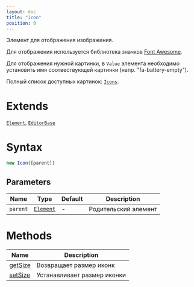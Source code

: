 ```yaml
---
layout: doc
title: "Icon"
position: 0
---
```


Элемент для отображения изображения. 

Для отображения используется библиотека значков [Font Awesome](http://fontawesome.io/). 

Для отображения нужной картинки, в `Value` элемента необходимо установить имя соотвествующей картинки (напр. "fa-battery-empty").

Полный список доступных картинок: [`Icons`](http://fontawesome.io/icons/).  

# Extends

[`Element`](../../Core/Elements/Element), [`EditorBase`](../EditorBase/)

# Syntax

```js
new Icon([parent])
```

## Parameters

Name|Type|Default|Description
----|----|-------|-----------
`parent`|[`Element`](../../Core/Elements/Element)|-|Родительский элемент

# Methods

|Name|Description|
|----|-----------|
|[getSize](Icon.getSize/)|Возвращает размер иконк|
|[setSize](Icon.setSize/)|Устанавливает размер иконки|